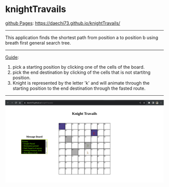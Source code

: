 # knightTravails

<u>github Pages</u>: https://daechi73.github.io/knightTravails/

---

This application finds the shortest path from position a to position b using breath first general search tree.

---

<u>Guide</u>:

1. pick a starting position by clicking one of the cells of the board.
2. pick the end destination by clicking of the cells that is not startitng position.
3. Knight is represented by the letter 'k' and will animate through the starting
   position to the end destination through the fasted route.

---

![img](https://github.com/daechi73/knightTravails/blob/main/knightTravail.png)
